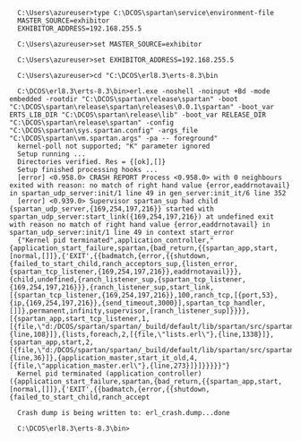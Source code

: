       C:\Users\azureuser>type C:\DCOS\spartan\service\environment-file
      MASTER_SOURCE=exhibitor
      EXHIBITOR_ADDRESS=192.168.255.5

      C:\Users\azureuser>set MASTER_SOURCE=exhibitor

      C:\Users\azureuser>set EXHIBITOR_ADDRESS=192.168.255.5

      C:\Users\azureuser>cd "C:\DCOS\erl8.3\erts-8.3\bin

      C:\DCOS\erl8.3\erts-8.3\bin>erl.exe -noshell -noinput +Bd -mode embedded -rootdir "C:\DCOS\spartan\release\spartan" -boot "C:\DCOS\spartan\release\spartan\releases\0.0.1\spartan" -boot_var ERTS_LIB_DIR "C:\DCOS\spartan\release\lib" -boot_var RELEASE_DIR "C:\DCOS\spartan\release\spartan" -config "C:\DCOS\spartan\sys.spartan.config" -args_file "C:\DCOS\spartan\vm.spartan.args" -pa -- foreground"
      kernel-poll not supported; "K" parameter ignored
      Setup running ...
      Directories verified. Res = {[ok],[]}
      Setup finished processing hooks ...
      [error] <0.958.0> CRASH REPORT Process <0.958.0> with 0 neighbours exited with reason: no match of right hand value {error,eaddrnotavail} in spartan_udp_server:init/1 line 49 in gen_server:init_it/6 line 352
      [error] <0.939.0> Supervisor spartan_sup had child {spartan_udp_server,{169,254,197,216}} started with spartan_udp_server:start_link({169,254,197,216}) at undefined exit with reason no match of right hand value {error,eaddrnotavail} in spartan_udp_server:init/1 line 49 in context start_error
      {"Kernel pid terminated",application_controller,"{application_start_failure,spartan,{bad_return,{{spartan_app,start,[normal,[]]},{'EXIT',{{badmatch,{error,{{shutdown,{failed_to_start_child,ranch_acceptors_sup,{listen_error,{spartan_tcp_listener,{169,254,197,216}},eaddrnotavail}}},{child,undefined,{ranch_listener_sup,{spartan_tcp_listener,{169,254,197,216}}},{ranch_listener_sup,start_link,[{spartan_tcp_listener,{169,254,197,216}},100,ranch_tcp,[{port,53},{ip,{169,254,197,216}},{send_timeout,3000}],spartan_tcp_handler,[]]},permanent,infinity,supervisor,[ranch_listener_sup]}}}},[{spartan_app,start_tcp_listener,1,[{file,\"d:/DCOS/spartan/spartan/_build/default/lib/spartan/src/spartan_app.erl\"},{line,108}]},{lists,foreach,2,[{file,\"lists.erl\"},{line,1338}]},{spartan_app,start,2,[{file,\"d:/DCOS/spartan/spartan/_build/default/lib/spartan/src/spartan_app.erl\"},{line,36}]},{application_master,start_it_old,4,[{file,\"application_master.erl\"},{line,273}]}]}}}}}"}
      Kernel pid terminated (application_controller) ({application_start_failure,spartan,{bad_return,{{spartan_app,start,[normal,[]]},{'EXIT',{{badmatch,{error,{{shutdown,{failed_to_start_child,ranch_accept

      Crash dump is being written to: erl_crash.dump...done

      C:\DCOS\erl8.3\erts-8.3\bin>
